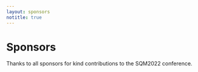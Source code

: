 ```yaml
---
layout: sponsors
notitle: true
---
```


# Sponsors

Thanks to all sponsors for kind contributions to the SQM2022 conference.
